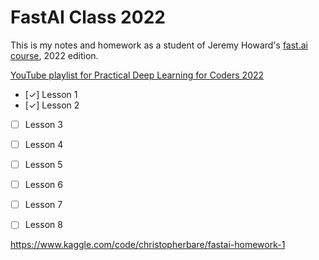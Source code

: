 # FastAI Class 2022

This is my notes and homework as a student of Jeremy Howard's [fast.ai][1] [course][2], 2022 edition.

[YouTube playlist for Practical Deep Learning for Coders 2022][3]

- [✓] Lesson 1
- [✓] Lesson 2
- [ ] Lesson 3
- [ ] Lesson 4
- [ ] Lesson 5
- [ ] Lesson 6
- [ ] Lesson 7
- [ ] Lesson 8


https://www.kaggle.com/code/christopherbare/fastai-homework-1



[1]: https://www.fast.ai/
[2]: https://course.fast.ai/
[3]: https://www.youtube.com/watch?v=8SF_h3xF3cE&list=PLfYUBJiXbdtSvpQjSnJJ_PmDQB_VyT5iU

